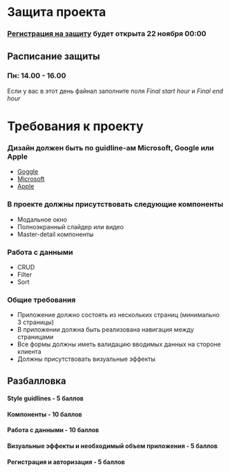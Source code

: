 # Защита проекта

### [Регистрация на защиту](http://final-registration.azurewebsites.net) будет открыта 22 ноября 00:00

## Расписание защиты
### Пн: 14.00 - 16.00

Если у вас в этот день файнал заполните поля _Final start hour_ и _Final end hour_

# Требования к проекту

### Дизайн должен быть по guidline-ам Microsoft, Google или Apple
* [Goggle](https://material.io/guidelines/)
* [Microsoft](https://docs.microsoft.com/ru-ru/windows/uwp/controls-and-patterns/)
* [Apple](https://developer.apple.com/macos/human-interface-guidelines/overview/themes/)

###  В проекте должны присутствовать следующие компоненты
* Модальное окно
* Полноэкранный слайдер или видео
* Master-detail компоненты

### Работа с данными
* CRUD
* Filter
* Sort

### Общие требования 
* Приложение должно состоять из нескольких страниц (минимально 3 страницы)
* В приложении должна быть реализована навигация между страницами
* Все формы должны иметь валидацию вводимых данных на стороне клиента
* Должны присутствовать визуальные эффекты

## Разбалловка

#### Style guidlines - 5 баллов
#### Компоненты - 10 баллов
#### Работа с данными - 10 баллов
#### Визуальные эффекты и необходимый объем приложения - 5 баллов
#### Регистрация и авторизация - 5 баллов
